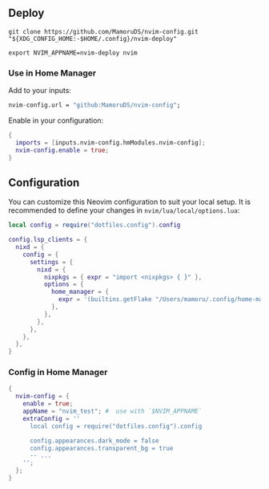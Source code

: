 ## Deploy

```shell
git clone https://github.com/MamoruDS/nvim-config.git "${XDG_CONFIG_HOME:-$HOME/.config}/nvim-deploy"

export NVIM_APPNAME=nvim-deploy nvim
```

### Use in Home Manager

Add to your inputs:

```nix
nvim-config.url = "github:MamoruDS/nvim-config";
```

Enable in your configuration:

```nix
{
  imports = [inputs.nvim-config.hmModules.nvim-config];
  nvim-config.enable = true;
}
```

## Configuration

You can customize this Neovim configuration to suit your local setup.
It is recommended to define your changes in `nvim/lua/local/options.lua`:

```lua
local config = require("dotfiles.config").config

config.lsp_clients = {
  nixd = {
    config = {
      settings = {
        nixd = {
          nixpkgs = { expr = "import <nixpkgs> { }" },
          options = {
            home_manager = {
              expr = '(builtins.getFlake "/Users/mamoru/.config/home-manager").homeConfigurations.mamoru.options',
            },
          },
        },
      },
    },
  },
}

```

### Config in Home Manager

```nix
{
  nvim-config = {
    enable = true;
    appName = "nvim_test"; #  use with `$NVIM_APPNAME`
    extraConfig = ''
      local config = require("dotfiles.config").config

      config.appearances.dark_mode = false
      config.appearances.transparent_bg = true
      -- ...
    '';
  };
}
```
